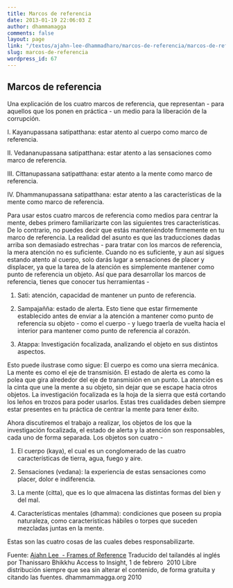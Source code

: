 ```yaml
---
title: Marcos de referencia
date: 2013-01-19 22:06:03 Z
author: dhammamagga
comments: false
layout: page
link: "/textos/ajahn-lee-dhammadharo/marcos-de-referencia/marcos-de-referencia/"
slug: marcos-de-referencia
wordpress_id: 67
---
```


## Marcos de referencia


Una explicación de los cuatro marcos de referencia, que representan - para aquellos que los ponen en práctica - un medio para la liberación de la corrupción.


I. Kayanupassana satipatthana: estar atento al cuerpo como marco de referencia.




II. Vedananupassana satipatthana: estar atento a las sensaciones como marco de referencia.




III. Cittanupassana satipatthana: estar atento a la mente como marco de referencia.




IV. Dhammanupassana satipatthana: estar atento a las características de la mente como marco de referencia.







Para usar estos cuatro marcos de referencia como medios para centrar la mente, debes primero familiarizarte con las siguientes tres características. De lo contrario, no puedes decir que estás manteniéndote firmemente en tu marco de referencia. La realidad del asunto es que las traducciones dadas arriba son demasiado estrechas - para tratar con los marcos de referencia, la mera atención no es suficiente. Cuando no es suficiente, y aun así sigues estando atento al cuerpo, solo darás lugar a sensaciones de placer y displacer, ya que la tarea de la atención es simplemente mantener como punto de referencia un objeto. Así que para desarrollar los marcos de referencia, tienes que conocer tus herramientas -







1. Sati: atención, capacidad de mantener un punto de referencia.




2. Sampajañña: estado de alerta. Esto tiene que estar firmemente establecido antes de enviar a la atención a mantener como punto de referencia su objeto - como el cuerpo - y luego traerla de vuelta hacia el interior para mantener como punto de referencia al corazón.




3. Atappa: Investigación focalizada, analizando el objeto en sus distintos aspectos.







Esto puede ilustrase como sigue: El cuerpo es como una sierra mecánica. La mente es como el eje de transmisión. El estado de alerta es como la polea que gira alrededor del eje de transmisión en un punto. La atención es la cinta que une la mente a su objeto, sin dejar que se escape hacia otros objetos. La investigación focalizada es la hoja de la sierra que está cortando los leños en trozos para poder usarlos. Estas tres cualidades deben siempre estar presentes en tu práctica de centrar la mente para tener éxito.







Ahora discutiremos el trabajo a realizar, los objetos de los que la investigación focalizada, el estado de alerta y la atención son responsables, cada uno de forma separada. Los objetos son cuatro -







1. El cuerpo (kaya), el cual es un conglomerado de las cuatro características de tierra, agua, fuego y aire.




2. Sensaciones (vedana): la experiencia de estas sensaciones como placer, dolor e indiferencia.




3. La mente (citta), que es lo que almacena las distintas formas del bien y del mal.




4. Características mentales (dhamma): condiciones que poseen su propia naturaleza, como características hábiles o torpes que suceden mezcladas juntas en la mente.







Estas son las cuatro cosas de las cuales debes responsabilizarte.<!-- more -->







Fuente: [Ajahn Lee  - Frames of Reference](http://www.accesstoinsight.org/lib/thai/lee/frames.html)
Traducido del tailandés al inglés por Thanissaro Bhikkhu
Access to Insight, 1 de febrero  2010
Libre distribución siempre que sea sin alterar el contenido, de forma gratuita y citando las fuentes.
dhammammagga.org 2010




